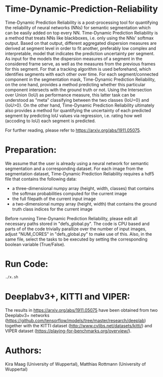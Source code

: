 # Time-Dynamic-Prediction-Reliability

Time-Dynamic Prediction Reliability is a post-processing tool for quantifying the reliability of neural networks (NNs) for semantic segmentation which can be easily added on top every NN. Time-Dynamic Prediction Reliability is a method that treats NNs like blackboxes, i.e. only using the NNs' softmax output. Based on that output, different aggregated dispersion measures are derived at segment level in order to fit another, preferably low complex and interpretable, model that indicates the prediction uncertainty per segment. As input for the models the dispersion measures of a segment in the considered frame serve, as well as the measures from the previous frames for this segment. For that a tracking algorithm is used beforehand, which identifies segments with each other over time. For each segment/connected component in the segmentation mask, Time-Dynamic Prediction Reliability, on the one hand, provides a method predicting whether this particular component intersects with the ground truth or not. Using the Intersection over Union (IoU) as performance measure, this latter task can be understood as "meta" classifying between the two classes {IoU=0} and {IoU>0}. On the other hand, Time-Dynamic Prediction Reliability ultimately also provides a method for quantifying the uncertainty of each predicted segment by predicting IoU values via regression, i.e. rating how well (accoding to IoU) each segment is predicted.

For further reading, please refer to https://arxiv.org/abs/1911.05075.

# Preparation:
We assume that the user is already using a neural network for semantic segmentation and a corresponding dataset. For each image from the segmentation dataset, Time-Dynamic Prediction Reliability requires a hdf5 file that contains the following data:

- a three-dimensional numpy array (height, width, classes) that contains the softmax probabilities computed for the current image
- the full filepath of the current input image
- a two-dimensional numpy array (height, width) that contains the ground truth class indices for the current image

Before running Time-Dynamic Prediction Reliability, please edit all necessary paths stored in "defs_global.py". The code is CPU based and parts of of the code trivially parallize over the number of input images, adjust "NUM_CORES" in "defs_global.py" to make use of this. Also, in the same file, select the tasks to be executed by setting the corresponding boolean variable (True/False).

# Run Code:
```sh
./x.sh
```

# Deeplabv3+, KITTI and VIPER:
The results in https://arxiv.org/abs/1911.05075 have been obtained from two Deeplabv3+ networks (https://github.com/tensorflow/models/tree/master/research/deeplab) together with the KITTI dataset (http://www.cvlibs.net/datasets/kitti/) and VIPER dataset (https://playing-for-benchmarks.org/overview/). 


# Authors:
Kira Maag (University of Wuppertal), Matthias Rottmann (University of Wuppertal)
